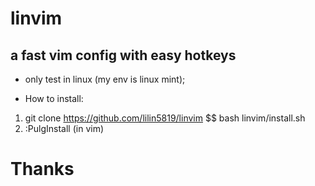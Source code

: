 # linvim

## a fast vim config with easy hotkeys

* only test in linux (my env is linux mint);

* How to install:
1. git clone https://github.com/lilin5819/linvim $$ bash linvim/install.sh
2. :PulgInstall                 (in vim)



# Thanks
